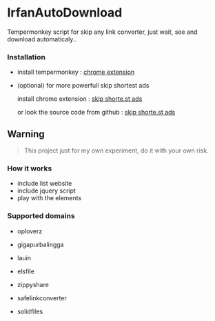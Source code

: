 # IrfanAutoDownload
Tempermonkey script for skip any link converter, just wait, see and download automaticaly..





### Installation

- install tempermonkey : [chrome extension](https://chrome.google.com/webstore/detail/tampermonkey/dhdgffkkebhmkfjojejmpbldmpobfkfo?hl=en)

- (optional) for more powerfull skip shortest ads

  install chrome extension : [skip shorte.st ads](https://chrome.google.com/webstore/detail/skip-shortest-ads/bhgkdnnlhmefhnkfilcaaibapeepkfok)

  or look the source code from github : [skip shorte.st ads](https://github.com/anka-213/chrome-shorte.st-skipper)

## Warning

> This project just for my own experiment, do it with your own risk.



### How it works 

- include list website
- include jquery script
- play with the elements



### Supported domains

- oploverz

- gigapurbalingga

- lauin

- elsfile

- zippyshare

- safelinkconverter

- solidfiles

  ​

